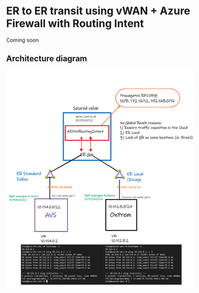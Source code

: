 # ER to ER transit using vWAN + Azure Firewall with Routing Intent

Coming soon

## Architecture diagram

![ER to ER Transit using Routing Intent](./media/vwan-routing-intent.png)